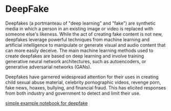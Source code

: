 # DeepFake

Deepfakes (a portmanteau of "deep learning" and "fake") are synthetic media in which a person in an existing image or video is replaced with someone else's likeness. While the act of creating fake content is not new, deepfakes leverage powerful techniques from machine learning and artificial intelligence to manipulate or generate visual and audio content that can more easily deceive. The main machine learning methods used to create deepfakes are based on deep learning and involve training generative neural network architectures, such as autoencoders, or generative adversarial networks (GANs).

Deepfakes have garnered widespread attention for their uses in creating child sexual abuse material, celebrity pornographic videos, revenge porn, fake news, hoaxes, bullying, and financial fraud. This has elicited responses from both industry and government to detect and limit their use.

[simple example notebook for deepfake](./src/DeepFake_example.ipynb)

